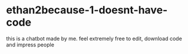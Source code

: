 # ethan2because-1-doesnt-have-code
this is  a chatbot made by me. feel extremely free to edit, download code and impress people
